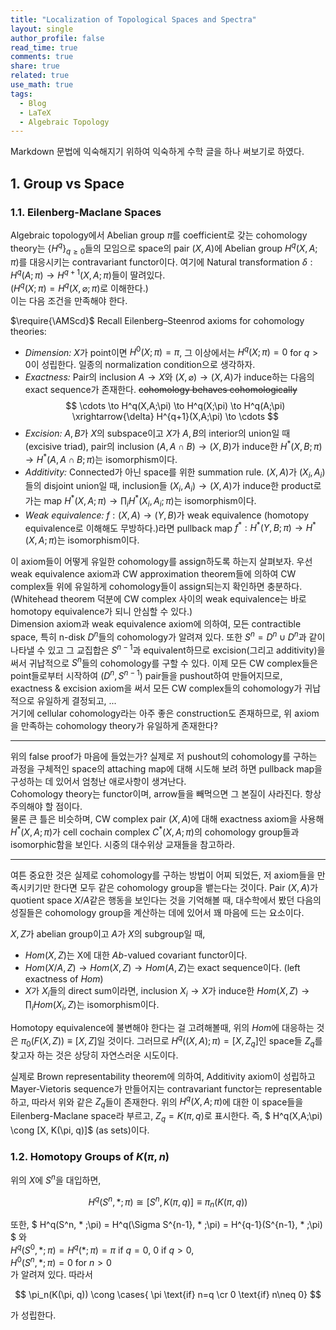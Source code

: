 ```yaml
---
title: "Localization of Topological Spaces and Spectra"
layout: single
author_profile: false
read_time: true
comments: true
share: true
related: true
use_math: true
tags:
  - Blog
  - LaTeX
  - Algebraic Topology
---
```


Markdown 문법에 익숙해지기 위하여 익숙하게 수학 글을 하나 써보기로 하였다. 

## 1. Group vs Space
### 1.1. Eilenberg-Maclane Spaces
Algebraic topology에서 Abelian group $\pi$를 coefficient로 갖는 cohomology theory는 $\lbrace H^q \rbrace_{q\geq 0}$들의 모임으로 space의 pair $(X,A)$에 Abelian group $H^q(X,A;\pi)$를 대응시키는 contravariant functor이다. 
여기에 Natural transformation $\delta:H^q(A;\pi)\rightarrow H^{q+1}(X,A;\pi)$들이 딸려있다.   
($H^q(X;\pi)=H^q(X,\varnothing;\pi)$로 이해한다.)   
이는 다음 조건을 만족해야 한다.

$\require{\AMScd}$
Recall Eilenberg–Steenrod axioms for cohomology theories:   
* _Dimension:_ $X$가 point이면 $H^0(X;\pi)=\pi$, 그 이상에서는 $H^q(X;\pi)=0$ for $q>0$이 성립한다. 일종의 normalization condition으로 생각하자. 
* _Exactness:_ Pair의 inclusion $A\rightarrow X$와 $(X,\varnothing)\rightarrow(X,A)$가 induce하는 다음의 exact sequence가 존재한다. ~~cohomology behaves cohomologically~~
$$
  \cdots \to H^q(X,A;\pi) \to H^q(X;\pi) \to H^q(A;\pi) \xrightarrow{\delta} H^{q+1}(X,A;\pi) \to \cdots 
$$
* _Excision:_ $A,B$가 $X$의 subspace이고 $X$가 $A,B$의 interior의 union일 때 (excisive triad), pair의 inclusion $(A,A\cap B)\to(X,B)$가 induce한 $H^* (X,B;\pi) \to H^* (A,A\cap B;\pi)$는 isomorphism이다. 
* _Additivity:_ Connected가 아닌 space를 위한 summation rule. $(X,A)$가 $(X_i, A_i)$들의 disjoint union일 때, inclusion들 $(X_i, A_i)\to (X,A)$가 induce한 product로 가는 map $H^* (X,A;\pi) \to \prod_i H^* (X_i ,A_i;\pi)$는 isomorphism이다. 
* _Weak equivalence:_ $f:(X,A)\to (Y,B)$가 weak equivalence (homotopy equivalence로 이해해도 무방하다.)라면 pullback map $f^* : H^* (Y,B;\pi) \to H^* (X,A;\pi)$는 isomorphism이다. 

이 axiom들이 어떻게 유일한 cohomology를 assign하도록 하는지 살펴보자. 우선 weak equivalence axiom과 CW approximation theorem들에 의하여 CW complex들 위에 유일하게 cohomology들이 assign되는지 확인하면 충분하다. (Whitehead theorem 덕분에 CW complex 사이의 weak equivalence는 바로 homotopy equivalence가 되니 안심할 수 있다.)   
Dimension axiom과 weak equivalence axiom에 의하여, 모든 contractible space, 특히 n-disk $D^n$들의 cohomology가 알려져 있다. 또한 $S^n = D^n\cup D^n$과 같이 나타낼 수 있고 그 교집합은 $S^{n-1}$과 equivalent하므로 excision(그리고 additivity)을 써서 귀납적으로 $S^n$들의 cohomology를 구할 수 있다. 이제 모든 CW complex들은 point들로부터 시작하여 $(D^n,S^{n-1})$ pair들을 pushout하여 만들어지므로, exactness & excision axiom을 써서 모든 CW complex들의 cohomology가 귀납적으로 유일하게 결정되고, ...   
거기에 cellular cohomology라는 아주 좋은 construction도 존재하므로, 위 axiom을 만족하는 cohomology theory가 유일하게 존재한다?

----------

위의 false proof가 마음에 들었는가? 실제로 저 pushout의 cohomology를 구하는 과정을 구체적인 space의 attaching map에 대해 시도해 보려 하면 pullback map을 구성하는 데 있어서 엄청난 애로사항이 생겨난다.   
Cohomology theory는 functor이며, arrow들을 빼먹으면 그 본질이 사라진다. 항상 주의해야 할 점이다.   
물론 큰 틀은 비슷하며, CW complex pair $(X,A)$에 대해 exactness axiom을 사용해 $H^* (X,A;\pi)$가 cell cochain complex $C^* (X,A;\pi)$의 cohomology group들과 isomorphic함을 보인다. 시중의 대수위상 교재들을 참고하라. 

----------

여튼 중요한 것은 실제로 cohomology를 구하는 방법이 어찌 되었든, 저 axiom들을 만족시키기만 한다면 모두 같은 cohomology group을 뱉는다는 것이다. Pair $(X,A)$가 quotient space $X/A$같은 행동을 보인다는 것을 기억해볼 때, 대수학에서 봤던 다음의 성질들은 cohomology group을 계산하는 데에 있어서 꽤 마음에 드는 요소이다. 

$X, Z$가 abelian group이고 $A$가 $X$의 subgroup일 때,
* $Hom(X,Z)$는 X에 대한 $Ab$-valued covariant functor이다. 
* $Hom(X/A,Z) \to Hom(X,Z) \to Hom(A,Z)$는 exact sequence이다. (left exactness of $Hom$)
* $X$가 $X_i$들의 direct sum이라면, inclusion $X_i\to X$가 induce한 $Hom(X,Z)\to \prod_i Hom(X_i ,Z)$는 isomorphism이다. 

Homotopy equivalence에 불변해야 한다는 걸 고려해볼때, 위의 $Hom$에 대응하는 것은 $\pi_0(F(X,Z)) \equiv [X, Z]$일 것이다. 그러므로 $H^q((X,A);\pi) = [X, Z_q]$인 space들 $Z_q$를 찾고자 하는 것은 상당히 자연스러운 시도이다. 

실제로 Brown representability theorem에 의하여, Additivity axiom이 성립하고 Mayer-Vietoris sequence가 만들어지는 contravariant functor는 representable하고, 따라서 위와 같은 $Z_q$들이 존재한다. 위의 $H^q(X,A;\pi)$에 대한 이 space들을 Eilenberg-Maclane space라 부르고, $Z_q = K(\pi, q)$로 표시한다. 즉, $ H^q(X,A;\pi) \cong [X, K(\pi, q)]$ (as sets)이다. 

### 1.2. Homotopy Groups of $K(\pi, n)$
위의 $X$에 $S^n$을 대입하면,  

$$ H^q(S^n, *;\pi) \cong [S^n , K(\pi, q)] \equiv \pi_n(K(\pi, q))$$

또한, $ H^q(S^n, * ;\pi) = H^q(\Sigma S^{n-1}, * ;\pi) = H^{q-1}(S^{n-1}, * ;\pi) $ 와    
$H^q(S^0, * ;\pi) = H^q(*;\pi) = \pi$ if $q=0$, $0$ if $q>0$,    
$H^0(S^n, * ;\pi) = 0$ for $n>0$    
가 알려져 있다. 따라서 

$$ \pi_n(K(\pi, q)) \cong \cases{ \pi \text{if} n=q \cr 0 \text{if} n\neq 0} $$

가 성립한다.
